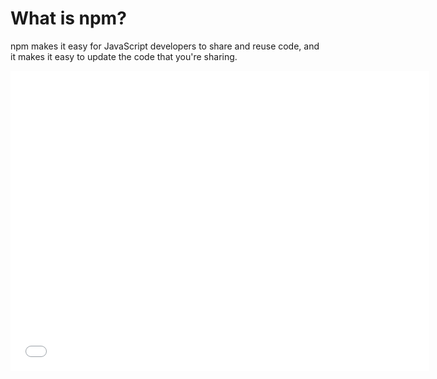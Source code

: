 <!--
title: 01 - What is npm?
featured: true
-->

# What is npm?

<p>npm makes it easy for JavaScript developers to share and reuse code, and it makes it easy to update the code that you&#39;re sharing.</p>
<iframe width="670" height="480" src="//www.youtube.com/embed/x03fjb2VlGY" frameborder="0" allowfullscreen></iframe>
